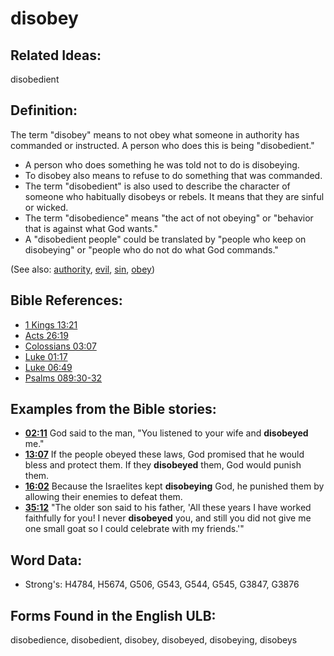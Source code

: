 # disobey

## Related Ideas:

disobedient


## Definition:

The term "disobey" means to not obey what someone in authority has commanded or instructed. A person who does this is being "disobedient."

* A person who does something he was told not to do is disobeying.
* To disobey also means to refuse to do something that was commanded.
* The term "disobedient" is also used to describe the character of someone who habitually disobeys or rebels. It means that they are sinful or wicked.
* The term "disobedience" means "the act of not obeying" or "behavior that is against what God wants."
* A "disobedient people" could be translated by "people who keep on disobeying" or "people who do not do what God commands."

(See also: [authority](../kt/authority.md), [evil](../kt/evil.md), [sin](../kt/sin.md), [obey](../other/obey.md))

## Bible References:

* [1 Kings 13:21](rc://en/tn/help/1ki/13/21)
* [Acts 26:19](rc://en/tn/help/act/26/19)
* [Colossians 03:07](rc://en/tn/help/col/03/07)
* [Luke 01:17](rc://en/tn/help/luk/01/17)
* [Luke 06:49](rc://en/tn/help/luk/06/49)
* [Psalms 089:30-32](rc://en/tn/help/psa/089/030)

## Examples from the Bible stories:

* __[02:11](rc://en/tn/help/obs/02/11)__ God said to the man, "You listened to your wife and __disobeyed__ me."
* __[13:07](rc://en/tn/help/obs/13/07)__ If the people obeyed these laws, God promised that he would bless and protect them. If they __disobeyed__ them, God would punish them.
* __[16:02](rc://en/tn/help/obs/16/02)__ Because the Israelites kept __disobeying__ God, he punished them by allowing their enemies to defeat them.
* __[35:12](rc://en/tn/help/obs/35/12)__ "The older son said to his father, 'All these years I have worked faithfully for you! I never __disobeyed__ you, and still you did not give me one small goat so I could celebrate with my friends.'"

## Word Data:

* Strong's: H4784, H5674, G506, G543, G544, G545, G3847, G3876

## Forms Found in the English ULB:

disobedience, disobedient, disobey, disobeyed, disobeying, disobeys


